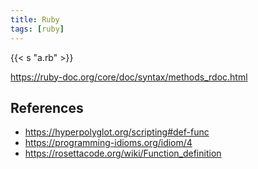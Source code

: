 ```yaml
---
title: Ruby
tags: [ruby]
---
```


{{< s "a.rb" >}}

<https://ruby-doc.org/core/doc/syntax/methods_rdoc.html>

## References

- <https://hyperpolyglot.org/scripting#def-func>
- <https://programming-idioms.org/idiom/4>
- <https://rosettacode.org/wiki/Function_definition>
